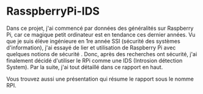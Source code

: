 # RasspberryPi-IDS

Dans ce projet, j'ai commencé par données des généralités sur Raspberry Pi, car ce magique petit ordinateur est en tendance ces dernier années.
Vu que je suis éléve ingénieure en 1re année SSI (sécurité des systèmes d'information), j'ai essayé de lier et utilisation de Raspberry Pi avec quelques notions de sécurité . Donc, après des recherches ont sécurité, j'ai finalement décidé d'utiliser le RPi comme une IDS (Introsion détection System).
Par la suite, j'ai tout détaillé dans ce rapport en haut.

Vous trouvez aussi une présentation qui résume le rapport sous le nomme RPI.
